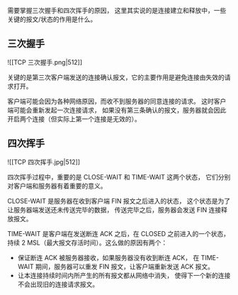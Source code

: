 需要掌握三次握手和四次挥手的原因，
这里其实说的是连接建立和释放中，一些关键的报文/状态的作用是什么。

## 三次握手

![[TCP 三次握手.png|512]]

关键的是第三次客户端发送的连接确认报文，它的主要作用是避免连接由失效的请求打开。

客户端可能会因为各种网络原因，而收不到服务器的同意连接的请求。
这时客户端可能会重新发起一次连接请求，
如果没有第三条确认的报文，服务器就会因此开启两个连接（但实际上第一个连接是无效的）。

## 四次挥手

![[TCP 四次挥手.jpg|512]]

四次挥手过程中，重要的是 CLOSE-WAIT 和 TIME-WAIT 这两个状态，
它们分别对客户端和服务器有着重要的意义。

CLOSE-WAIT 是服务器在收到客户端 FIN 报文之后进入的状态，
这个状态是为了让服务器端发送还未传送完毕的数据，
传送完毕之后，服务器会发送 FIN 连接释放报文。

TIME-WAIT 是客户端在发送断连 ACK 之后，在 CLOSED 之前进入的一个状态，
持续 2 MSL（最大报文存活时间）。这么做的原因有两个：

- 保证断连 ACK 被服务器接收，如果服务器没有收到断连 ACK，
  在 TIME-WAIT 期间，服务器可以重发 FIN 报文，让客户端重新发送 ACK 报文。
- 让本连接持续时间内所产生的所有报文都从网络中消失，
  使得下一个新的连接不会出现旧的连接请求报文。
